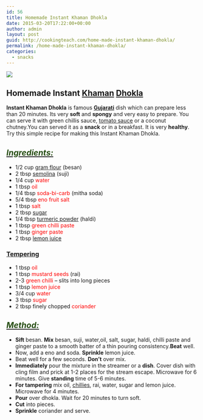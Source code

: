 ```yaml
---
id: 56
title: Homemade Instant Khaman Dhokla
date: 2015-03-20T17:22:00+00:00
author: admin
layout: post
guid: http://cookingteach.com/home-made-instant-khaman-dhokla/
permalink: /home-made-instant-khaman-dhokla/
categories:
  - snacks
---
```


[![](http://1.bp.blogspot.com/-J5QC7ydQkf4/VQxMcA0Pe8I/AAAAAAAAAKA/XzDep3Uhae8/s1600/download.jpg)](http://1.bp.blogspot.com/-J5QC7ydQkf4/VQxMcA0Pe8I/AAAAAAAAAKA/XzDep3Uhae8/s1600/download.jpg)

## **Homemade Instant [Khaman](http://en.wikipedia.org/wiki/Khaman "Khaman") [Dhokla](http://en.wikipedia.org/wiki/Dhokla "Dhokla")**

**Instant Khaman Dhokla** is famous **[Gujarati](http://en.wikipedia.org/wiki/Gujarati_language "Gujarati language")** dish which can prepare less than 20 minutes. Its very **soft** and **spongy** and very easy to prepare. You can serve it with green chillis sauce, [tomato sauce](http://en.wikipedia.org/wiki/Tomato_sauce "Tomato sauce") or a coconut chutney.You can served it as a **snack** or in a breakfast. It is very **healthy**. Try this simple recipe for making this Instant Khaman Dhokla.

## _<u><span style="color: #274e13;">Ingredients:</span></u>_

*   1/2 cup <span style="color: red;">[gram flour](http://en.wikipedia.org/wiki/Gram_flour "Gram flour")</span> (besan)
*   2 tbsp <span style="color: red;">[semolina](http://en.wikipedia.org/wiki/Semolina "Semolina")</span> (suji)
*   1/4 cup <span style="color: red;">water</span>
*   1 tbsp <span style="color: red;">oil</span>
*   1/4 tbsp <span style="color: red;">soda-bi-carb</span> (mitha soda)
*   5/4 tbsp <span style="color: red;">eno fruit salt</span>
*   1 tbsp <span style="color: red;">salt</span>
*   2 tbsp <span style="color: red;">[sugar](http://en.wikipedia.org/wiki/Sugar "Sugar")</span>
*   1/4 tbsp <span style="color: red;">[turmeric powder](http://en.wikipedia.org/wiki/Turmeric "Turmeric")</span> (haldi)
*   1 tbsp <span style="color: red;">green chilli paste</span>
*   1 tbsp <span style="color: red;">ginger paste</span>
*   2 tbsp <span style="color: red;">[lemon juice](http://en.wikipedia.org/wiki/Lemonade "Lemonade")</span>

### <u>Tempering</u>

*   1 tbsp <span style="color: red;">oil</span>
*   1 tbsp <span style="color: red;">mustard seeds</span> (rai)
*   2-3 <span style="color: red;">green chilli</span> – slits into long pieces
*   1 tbsp <span style="color: red;">lemon juice</span>
*   3/4 cup <span style="color: red;">water</span>
*   3 tbsp <span style="color: red;">sugar</span>
*   2 tbsp finely chopped <span style="color: red;">coriander</span>

## _<u><span style="color: #274e13;">Method:</span></u>_

*   **Sift** besan. **Mix** besan, suji, water,oil, salt, sugar, haldi, chilli paste and ginger paste to a smooth batter of a thin pouring consistency.**Beat** well.
*   Now, add a eno and soda. **Sprinkle** lemon juice.
*   Beat well for a few seconds. **Don’t** over mix.
*   **Immediately** pour the mixture in the streamer or a **dish**. Cover dish with cling film and prick at 1-2 places for the stream escape. Microwave for 6 minutes. Give **standing** time of 5-6 minutes.
*   **For tampering** mix oil, [chillies](http://www.williams-sonoma.com/recipe/chili-en-croute.html "Chili en Crôute"), rai, water, sugar and lemon juice. Microwave for 4 minutes.
*   **Pour** over dhokla. Wait for 20 minutes to turn soft.
*   **Cut** into pieces.
*   **Sprinkle** coriander and serve.
